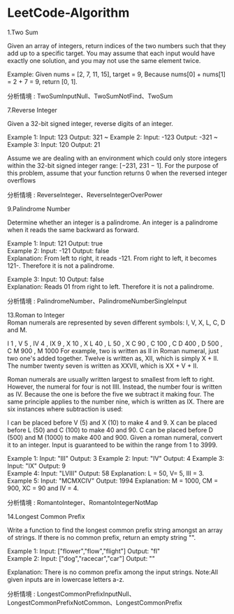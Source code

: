 # LeetCode-Algorithm
1.Two Sum</br>

Given an array of integers, return indices of the two numbers such that they add up to a specific target.
You may assume that each input would have exactly one solution, and you may not use the same element twice.

Example: Given nums = [2, 7, 11, 15], target = 9, Because nums[0] + nums[1] = 2 + 7 = 9, return [0, 1].

分析情境 : TwoSumInputNull、TwoSumNotFind、TwoSum

7.Reverse Integer </br>

Given a 32-bit signed integer, reverse digits of an integer.

Example 1: Input: 123 Output: 321 ~ Example 2: Input: -123 Output: -321 ~ Example 3: Input: 120 Output: 21</br>

Assume we are dealing with an environment which could only store integers within the 32-bit signed integer range: [−231,  231 − 1]. For the purpose of this problem, assume that your function returns 0 when the reversed integer overflows

分析情境 : ReverseInteger、ReverseIntegerOverPower

9.Palindrome Number </br>

Determine whether an integer is a palindrome. An integer is a palindrome when it reads the same backward as forward.

Example 1: Input: 121 Output: true </br>
Example 2: Input: -121 Output: false </br>
Explanation: From left to right, it reads -121. From right to left, it becomes 121-. Therefore it is not a palindrome. </br>

Example 3: Input: 10 Output: false </br>
Explanation: Reads 01 from right to left. Therefore it is not a palindrome.</br>

分析情境 : PalindromeNumber、PalindromeNumberSingleInput

13.Roman to Integer </br>
Roman numerals are represented by seven different symbols: I, V, X, L, C, D and M.

I 1 , V 5 , IV 4 , IX 9 , X 10 , X L 40 , L 50 , X C 90 , C 100 , C D 400 , D 500 , C M 900 , M 1000 
For example, two is written as II in Roman numeral, just two one's added together. Twelve is written as, XII, which is simply X + II. The number twenty seven is written as XXVII, which is XX + V + II.

Roman numerals are usually written largest to smallest from left to right. However, the numeral for four is not IIII. Instead, the number four is written as IV. Because the one is before the five we subtract it making four. The same principle applies to the number nine, which is written as IX. There are six instances where subtraction is used:

I can be placed before V (5) and X (10) to make 4 and 9. 
X can be placed before L (50) and C (100) to make 40 and 90. 
C can be placed before D (500) and M (1000) to make 400 and 900.
Given a roman numeral, convert it to an integer. Input is guaranteed to be within the range from 1 to 3999.

Example 1: Input: "III" Output: 3 Example 2: Input: "IV" Output: 4 Example 3: Input: "IX" Output: 9 </br>
Example 4: Input: "LVIII" Output: 58 Explanation: L = 50, V= 5, III = 3. </br>
Example 5: Input: "MCMXCIV" Output: 1994 Explanation: M = 1000, CM = 900, XC = 90 and IV = 4. </br>

分析情境 : RomantoInteger、RomantoIntegerNotMap

14.Longest Common Prefix </br>

Write a function to find the longest common prefix string amongst an array of strings.
If there is no common prefix, return an empty string "".

Example 1: Input: ["flower","flow","flight"] Output: "fl" </br>
Example 2: Input: ["dog","racecar","car"] Output: "" </br>

Explanation: There is no common prefix among the input strings.
Note:All given inputs are in lowercase letters a-z.

分析情境 : LongestCommonPrefixInputNull、LongestCommonPrefixNotCommon、LongestCommonPrefix
